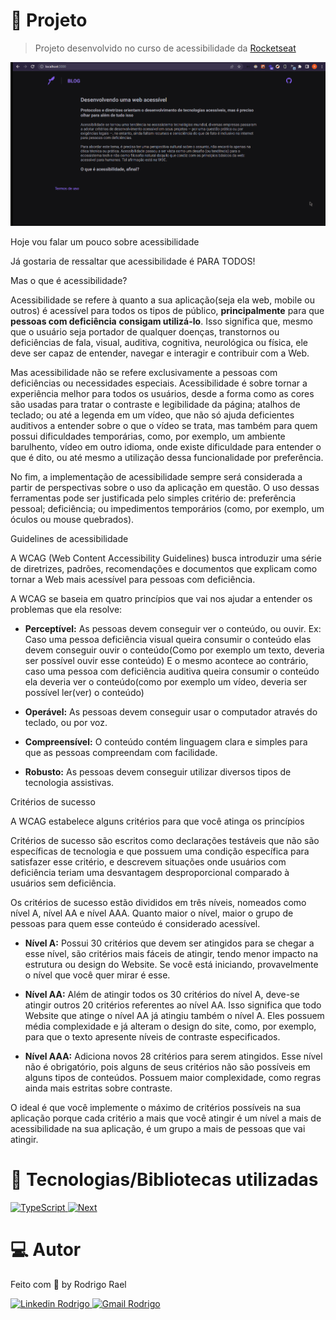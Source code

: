 # :page_with_curl: Projeto

> Projeto desenvolvido no curso de acessibilidade da [Rocketseat](https://github.com/Rocketseat)

![Demo gif](https://github.com/Rodrigo001-dev/rocketseat-accessibility-course/blob/main/.github/img/gif-demo.gif)

<LINKEDIN>
  Hoje vou falar um pouco sobre acessibilidade
</LINKEDIN>

Já gostaria de ressaltar que acessibilidade é PARA TODOS!

<LINKEDIN>
Mas o que é acessibilidade?
</LINKEDIN>

Acessibilidade se refere à quanto a sua aplicação(seja ela web, mobile ou outros) é acessível para todos os tipos de público, **principalmente** para que **pessoas com deficiência** **consigam utilizá-lo**. Isso significa que, mesmo que o usuário seja portador de qualquer doenças, transtornos ou deficiências de fala, visual, auditiva, cognitiva, neurológica ou física, ele deve ser capaz de entender, navegar e interagir e contribuir com a Web.

Mas acessibilidade não se refere exclusivamente a pessoas com deficiências ou necessidades especiais. Acessibilidade é sobre tornar a experiência melhor para todos os usuários, desde a forma como as cores são usadas para tratar o contraste e legibilidade da página; atalhos de teclado; ou até a legenda em um vídeo, que não só ajuda deficientes auditivos a entender sobre o que o vídeo se trata, mas também para quem possui dificuldades temporárias, como, por exemplo, um ambiente barulhento, vídeo em outro idioma, onde existe dificuldade para entender o que é dito, ou até mesmo a utilização dessa funcionalidade por preferência.

No fim, a implementação de acessibilidade sempre será considerada a partir de perspectivas sobre o uso da aplicação em questão. O uso dessas ferramentas pode ser justificada pelo simples critério de: preferência pessoal; deficiência; ou impedimentos temporários (como, por exemplo, um óculos ou mouse quebrados).

<LINKEDIN>
Guidelines de acessibilidade
</LINKEDIN>

A WCAG (Web Content Accessibility Guidelines) busca introduzir uma série de diretrizes, padrões, recomendações e documentos que explicam como tornar a Web mais acessível para pessoas com deficiência.

A WCAG se baseia em quatro princípios que vai nos ajudar a entender os problemas que ela resolve:

- **Perceptível:** As pessoas devem conseguir ver o conteúdo, ou ouvir.
  Ex: Caso uma pessoa deficiência visual queira consumir o conteúdo elas devem conseguir ouvir o conteúdo(Como por exemplo um texto, deveria ser possível ouvir esse conteúdo)
  E o mesmo acontece ao contrário, caso uma pessoa com deficiência auditiva queira consumir o conteúdo ela deveria ver o conteúdo(como por exemplo um vídeo, deveria ser possível ler(ver) o conteúdo)

- **Operável:** As pessoas devem conseguir usar o computador através do teclado, ou por voz.

- **Compreensível:** O conteúdo contém linguagem clara e simples para que as pessoas compreendam com facilidade.

- **Robusto:** As pessoas devem conseguir utilizar diversos tipos de tecnologia assistivas.

<LINKEDIN>
Critérios de sucesso
</LINKEDIN>

A WCAG estabelece alguns critérios para que você atinga os princípios

Critérios de sucesso são escritos como declarações testáveis que não são específicas de tecnologia e que possuem uma condição específica para satisfazer esse critério, e descrevem situações onde usuários com deficiência teriam uma desvantagem desproporcional comparado à usuários sem deficiência.

Os critérios de sucesso estão divididos em três níveis, nomeados como nível A, nível AA e nível AAA. Quanto maior o nível, maior o grupo de pessoas para quem esse conteúdo é considerado acessível.

- **Nível A:** Possui 30 critérios que devem ser atingidos para se chegar a esse nível, são critérios mais fáceis de atingir, tendo menor impacto na estrutura ou design do Website. Se você está iniciando, provavelmente o nível que você quer mirar é esse.

- **Nível AA:** Além de atingir todos os 30 critérios do nível A, deve-se atingir outros 20 critérios referentes ao nível AA. Isso significa que todo Website que atinge o nível AA já atingiu também o nível A. Eles possuem média complexidade e já alteram o design do site, como, por exemplo, para que o texto apresente níveis de contraste especificados.

- **Nível AAA:** Adiciona novos 28 critérios para serem atingidos. Esse nível não é obrigatório, pois alguns de seus critérios não são possíveis em alguns tipos de conteúdos. Possuem maior complexidade, como regras ainda mais estritas sobre contraste.

O ideal é que você implemente o máximo de critérios possíveis na sua aplicação porque cada critério a mais que você atingir é um nível a mais de acessibilidade na sua aplicação, é um grupo a mais de pessoas que vai atingir.

# 🚀 Tecnologias/Bibliotecas utilizadas

<a href="https://www.typescriptlang.org/" target="_blank"> <img src="https://img.shields.io/badge/-TypeScript-3178C6?style=flat-square&logo=TypeScript&logoColor=white" alt="TypeScript"> </a>
<a href="https://nextjs.org/" target="_blank"> <img src="https://img.shields.io/badge/Next-black?style=flat-square&logo=next.js&logoColor=white" alt="Next"> </a>

# 💻 Autor

Feito com 💜 by Rodrigo Rael

<a href="https://www.linkedin.com/in/rodrigo-rael-a7a4b51a9/" target="_blank"> <img src="https://img.shields.io/badge/-RodrigoRael-blue?style=flat-square&logo=Linkedin&logoColor=white&link=https" alt="Linkedin Rodrigo"> </a>
<a href="https://img.shields.io/badge/-rodrigorael53@gmail.com-c14438?style=flat-square&logo=Gmail&logoColor=white&link=mailto:rodrigorael53@gmail.com" target="_blank"> <img src="https://img.shields.io/badge/-rodrigorael53@gmail.com-c14438?style=flat-square&logo=Gmail&logoColor=white&link=mailto:rodrigorael53@gmail.com" alt="Gmail Rodrigo"> </a>
